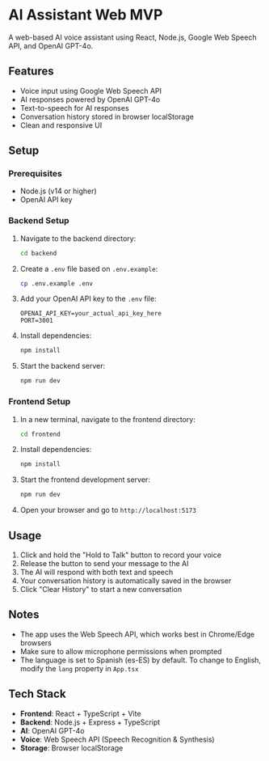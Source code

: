 # AI Assistant Web MVP

A web-based AI voice assistant using React, Node.js, Google Web Speech API, and OpenAI GPT-4o.

## Features

- Voice input using Google Web Speech API
- AI responses powered by OpenAI GPT-4o
- Text-to-speech for AI responses
- Conversation history stored in browser localStorage
- Clean and responsive UI

## Setup

### Prerequisites

- Node.js (v14 or higher)
- OpenAI API key

### Backend Setup

1. Navigate to the backend directory:
   ```bash
   cd backend
   ```

2. Create a `.env` file based on `.env.example`:
   ```bash
   cp .env.example .env
   ```

3. Add your OpenAI API key to the `.env` file:
   ```
   OPENAI_API_KEY=your_actual_api_key_here
   PORT=3001
   ```

4. Install dependencies:
   ```bash
   npm install
   ```

5. Start the backend server:
   ```bash
   npm run dev
   ```

### Frontend Setup

1. In a new terminal, navigate to the frontend directory:
   ```bash
   cd frontend
   ```

2. Install dependencies:
   ```bash
   npm install
   ```

3. Start the frontend development server:
   ```bash
   npm run dev
   ```

4. Open your browser and go to `http://localhost:5173`

## Usage

1. Click and hold the "Hold to Talk" button to record your voice
2. Release the button to send your message to the AI
3. The AI will respond with both text and speech
4. Your conversation history is automatically saved in the browser
5. Click "Clear History" to start a new conversation

## Notes

- The app uses the Web Speech API, which works best in Chrome/Edge browsers
- Make sure to allow microphone permissions when prompted
- The language is set to Spanish (es-ES) by default. To change to English, modify the `lang` property in `App.tsx`

## Tech Stack

- **Frontend**: React + TypeScript + Vite
- **Backend**: Node.js + Express + TypeScript
- **AI**: OpenAI GPT-4o
- **Voice**: Web Speech API (Speech Recognition & Synthesis)
- **Storage**: Browser localStorage